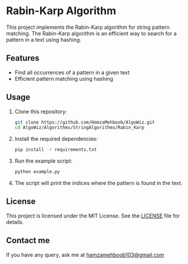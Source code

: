 # Rabin-Karp Algorithm

This project implements the Rabin-Karp algorithm for string pattern matching. The Rabin-Karp algorithm is an efficient way to search for a pattern in a text using hashing.

## Features

- Find all occurrences of a pattern in a given text
- Efficient pattern matching using hashing

## Usage

1. Clone this repository:

    ```bash
    git clone https://github.com/HamzaMehboob/AlgoWiz.git
    cd AlgoWiz/Algorithms/StringAlgorithms/Rabin_Karp
    ```

2. Install the required dependencies:

    ```bash
    pip install -r requirements.txt
    ```

3. Run the example script:

    ```bash
    python example.py
    ```

4. The script will print the indices where the pattern is found in the text.

## License

This project is licensed under the MIT License. See the [LICENSE](LICENSE) file for details.

## Contact me

If you have any query, ask me at hamzamehboob103@gmail.com